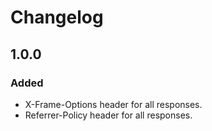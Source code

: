 # Changelog

## 1.0.0

### Added

- X-Frame-Options header for all responses.
- Referrer-Policy header for all responses.
